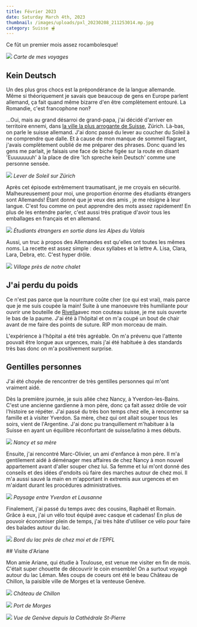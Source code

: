 ```yaml
---
title: Février 2023
date: Saturday March 4th, 2023
thumbnail: /images/uploads/pxl_20230208_211253014.mp.jpg
category: Suisse 🫕
---
```

C﻿e fût un premier mois assez rocambolesque!

![](/images/uploads/fevrier2023.png)
﻿*Carte de mes voyages*

## Kein Deutsch

U﻿n des plus gros chocs est la prépondérance de la langue allemande. Même si théoriquement je savais que beaucoup de gens en Europe parlent allemand, ça fait quand même bizarre d'en être complètement entouré. La Romandie, c'est francophone non‽

.﻿..Oui, mais au grand désarroi de grand-papa, j'ai décidé d'arriver en territoire ennemi, dans [la ville la plus arrogante de Suisse](https://youtu.be/zGH5sxyoVZU), Zürich. Là-bas, on parle le suisse allemand. J'ai donc passé du lever au coucher du Soleil à ne comprendre que dalle. Et à cause de mon manque de sommeil flagrant, j'avais complètement oublié de me préparer des phrases. Donc quand les gens me parlait, je faisais une face de biche figée sur la route en disant 'Euuuuuuuh' à la place de dire 'Ich spreche kein Deutsch' comme une personne sensée.

![](/images/uploads/zurich.jpg)
﻿*Lever de Soleil sur Zürich*

Après cet épisode extrêmement traumatisant, je me croyais en sécurité. Malheureusement pour moi, une proportion énorme des étudiants étrangers sont Allemands! Étant donné que je veux des amis , je me résigne à leur langue. C'est fou comme on peut apprendre des mots assez rapidement! En plus de les entendre parler, c'est aussi très pratique d'avoir tous les emballages en français et en allemand.

![](/images/uploads/esn-chalet.jpg)
﻿*Étudiants étrangers en sortie dans les Alpes du Valais*

Aussi, un truc à propos des Allemandes est qu'elles ont toutes les mêmes noms. La recette est assez simple : deux syllabes et la lettre A. Lisa, Clara, Lara, Debra, etc. C'est hyper drôle.

![](/images/uploads/_DSC1406.jpg)
﻿*Village près de notre chalet*

## J'ai perdu du poids

Ce n'est pas parce que la nourriture coûte cher (ce qui est vrai), mais parce que je me suis coupée la main! Suite à une manoeuvre très humiliante pour ouvrir une bouteille de [Rivella](https://blog.nationalmuseum.ch/fr/2018/12/rivella-boisson-suisse-etrange/)avec mon couteau suisse, je me suis ouverte le bas de la paume. J'ai été à l'hôpital et on m'a coupé un bout de chair avant de me faire des points de suture. RIP mon morceau de main.

L'expérience à l'hôpital a été très agréable. On m'a prévenu que l'attente pouvait être longue aux urgences, mais j'ai été habituée à des standards très bas donc on m'a positivement surprise.

## Gentilles personnes

J'ai été choyée de rencontrer de très gentilles personnes qui m'ont vraiment aidé. 

Dès la première journée, je suis allée chez Nancy, à Yverdon-les-Bains. C'est une ancienne gardienne à mon père, donc ça fait assez drôle de voir l'histoire se répéter. J'ai passé du très bon temps chez elle, à rencontrer sa famille et à visiter Yverdon. Sa mère, chez qui ont allait souper tous les soirs, vient de l'Argentine. J'ai donc pu tranquillement m'habituer à la Suisse en ayant un équilibre réconfortant de suisse/latino à mes débuts. 

![](/images/uploads/maillard.jpg)
﻿*Nancy et sa mère*

Ensuite, j'ai rencontré Marc-Olivier, un ami d'enfance à mon père. Il m'a gentilement aidé à déménager mes affaires de chez Nancy à mon nouvel appartement avant d'aller souper chez lui. Sa femme et lui m'ont donné des conseils et des idées d'endoits où faire des marches autour de chez moi. Il m'a aussi sauvé la main en m'apportant in extremis aux urgences et en m'aidant durant les procédures administratives.

![](/images/uploads/en-train.jpg)
﻿*Paysage entre Yverdon et Lausanne*

Finalement, j'ai passé du temps avec des cousins, Raphaël et Romain. Grâce à eux, j'ai un vélo tout équipé avec casque et cadenas! En plus de pouvoir économiser plein de temps, j'ai très hâte d'utiliser ce vélo pour faire des balades autour du lac.

![](/images/uploads/léman.jpg)
﻿*Bord du lac près de chez moi et de l'EPFL*

\#﻿# Visite d'Ariane

M﻿on amie Ariane, qui étudie à Toulouse, est venue me visiter en fin de mois. C'était super chouette de découvrir le coin ensemble! On a surtout voyagé autour du lac Léman. Mes coups de coeurs ont été le beau Château de Chillon, la paisible ville de Morges et la venteuse Genève.

![](/images/uploads/_DSC1457.jpg)
*﻿Château de Chillon*

![](/images/uploads/_DSC1500.jpg)
*﻿Port de Morges*

![](/images/uploads/geneve.jpg)
*﻿Vue de Genève depuis la Cathédrale St-Pierre*
